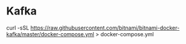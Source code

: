 # Kafka

curl -sSL https://raw.githubusercontent.com/bitnami/bitnami-docker-kafka/master/docker-compose.yml > docker-compose.yml
